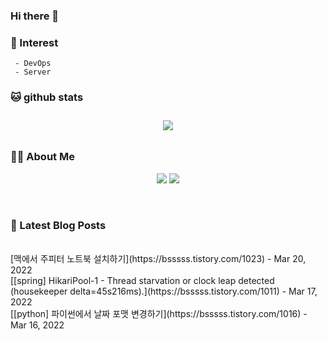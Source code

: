 
### Hi there 👋   

### 📖   Interest   
     - DevOps   
     - Server  

###  🐱 github stats  

<div id="main" align="center">
    <img src="https://github-readme-stats.vercel.app/api?username=qpyu66&hide=stars,contribs&count_private=true&show_icons=true"
        style="height: auto; margin-left: 20px; margin-right: 20px; padding: 10px;"/>
</div>

###  💁‍♀️ About Me  
<p align="center">
    <a href="https://bsssss.tistory.com/"><img src="https://img.shields.io/badge/Blog-FF5722?style=flat-square&logo=Blogger&logoColor=white"/></a>
    <a href="mailto:qpyu66@gmail.com"><img src="https://img.shields.io/badge/Gmail-d14836?style=flat-square&logo=Gmail&logoColor=white&link=qpyu66@gmail.com"/></a>
</p>

<br>

### 📕 Latest Blog Posts   
<br>
[맥에서 주피터 노트북 설치하기](https://bsssss.tistory.com/1023) - Mar 20, 2022<br>
[[spring] HikariPool-1 - Thread starvation or clock leap detected (housekeeper delta=45s216ms).](https://bsssss.tistory.com/1011) - Mar 17, 2022<br>
[[python] 파이썬에서 날짜 포맷 변경하기](https://bsssss.tistory.com/1016) - Mar 16, 2022<br>
